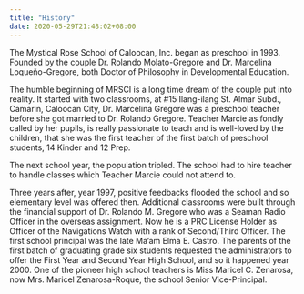 ```yaml
---
title: "History"
date: 2020-05-29T21:48:02+08:00
---
```

The Mystical Rose School of Caloocan, Inc. began as preschool in 1993. Founded by the couple Dr. Rolando Molato-Gregore and Dr. Marcelina Loqueño-Gregore, both Doctor of Philosophy in Developmental Education.

The humble beginning of MRSCI is a long time dream of the couple put into reality. It started with two classrooms, at #15 Ilang-ilang St. Almar Subd., Camarin, Caloocan City, Dr. Marcelina Gregore was a preschool teacher before she got married to Dr. Rolando Gregore. Teacher Marcie as fondly called by her pupils, is really passionate to teach and is well-loved by the children, that she was the first teacher of the first batch of preschool students, 14 Kinder and 12 Prep.

The next school year, the population tripled. The school had to hire teacher to handle classes which Teacher Marcie could not attend to.

Three years after, year 1997, positive feedbacks flooded the school and so elementary level was offered then. Additional classrooms were built through the financial support of Dr. Rolando M. Gregore who was a Seaman Radio Officer in the overseas assignment. Now he is a PRC License Holder as Officer of the Navigations Watch with a rank of Second/Third Officer. The first school principal was the late Ma’am Elma E. Castro. The parents of the first batch of graduating grade six students requested the administrators to offer the First Year and Second Year High School, and so it happened year 2000. One of the pioneer high school teachers is Miss Maricel C. Zenarosa, now Mrs. Maricel Zenarosa-Roque, the school Senior Vice-Principal.
